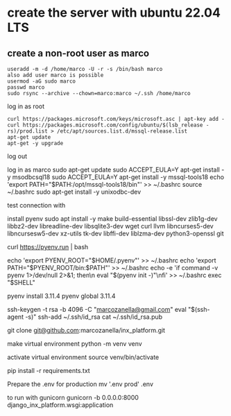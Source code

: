 # create the server with ubuntu 22.04 LTS

## create a non-root user as marco
```
useradd -m -d /home/marco -U -r -s /bin/bash marco
also add user marco is possible
usermod -aG sudo marco
passwd marco
sudo rsync --archive --chown=marco:marco ~/.ssh /home/marco
```
log in as root
```
curl https://packages.microsoft.com/keys/microsoft.asc | apt-key add -
curl https://packages.microsoft.com/config/ubuntu/$(lsb_release -rs)/prod.list > /etc/apt/sources.list.d/mssql-release.list
apt-get update
apt-get -y upgrade
```
log out

log in as marco
sudo apt-get update
sudo ACCEPT_EULA=Y apt-get install -y msodbcsql18
sudo ACCEPT_EULA=Y apt-get install -y mssql-tools18
echo 'export PATH="$PATH:/opt/mssql-tools18/bin"' >> ~/.bashrc
source ~/.bashrc
sudo apt-get install -y unixodbc-dev

test connection with


install pyenv
sudo apt install -y make build-essential libssl-dev zlib1g-dev libbz2-dev libreadline-dev libsqlite3-dev wget curl llvm libncurses5-dev libncursesw5-dev xz-utils tk-dev libffi-dev liblzma-dev python3-openssl git

curl https://pyenv.run | bash

echo 'export PYENV_ROOT="$HOME/.pyenv"' >> ~/.bashrc
echo 'export PATH="$PYENV_ROOT/bin:$PATH"' >> ~/.bashrc
echo -e 'if command -v pyenv 1>/dev/null 2>&1; then\n eval "$(pyenv init -)"\nfi' >> ~/.bashrc
exec "$SHELL"



pyenv install 3.11.4
pyenv global 3.11.4

ssh-keygen -t rsa -b 4096 -C "marcozanella@gmail.com"
eval "$(ssh-agent -s)"
ssh-add ~/.ssh/id_rsa
cat ~/.ssh/id_rsa.pub

git clone git@github.com:marcozanella/inx_platform.git

make virtual environment
python -m venv venv

activate virtual environment
source venv/bin/activate


pip install -r requirements.txt

Prepare the .env for production
mv '.env prod' .env

to run with gunicorn
gunicorn -b 0.0.0.0:8000 django_inx_platform.wsgi:application
